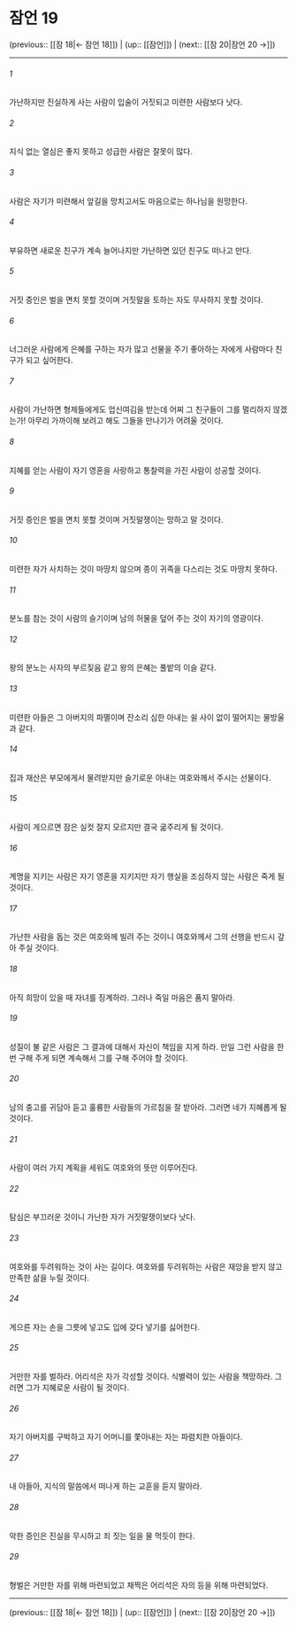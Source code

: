 # 잠언 19

(previous:: [[잠 18|← 잠언 18]]) | (up:: [[잠언]]) | (next:: [[잠 20|잠언 20 →]])

***




###### 1 

가난하지만 진실하게 사는 사람이 입술이 거짓되고 미련한 사람보다 낫다. 



###### 2 

지식 없는 열심은 좋지 못하고 성급한 사람은 잘못이 많다. 



###### 3 

사람은 자기가 미련해서 앞길을 망치고서도 마음으로는 하나님을 원망한다. 



###### 4 

부유하면 새로운 친구가 계속 늘어나지만 가난하면 있던 친구도 떠나고 만다. 



###### 5 

거짓 증인은 벌을 면치 못할 것이며 거짓말을 토하는 자도 무사하지 못할 것이다. 



###### 6 

너그러운 사람에게 은혜를 구하는 자가 많고 선물을 주기 좋아하는 자에게 사람마다 친구가 되고 싶어한다. 



###### 7 

사람이 가난하면 형제들에게도 업신여김을 받는데 어찌 그 친구들이 그를 멀리하지 않겠는가! 아무리 가까이해 보려고 해도 그들을 만나기가 어려울 것이다. 



###### 8 

지혜를 얻는 사람이 자기 영혼을 사랑하고 통찰력을 가진 사람이 성공할 것이다. 



###### 9 

거짓 증인은 벌을 면치 못할 것이며 거짓말쟁이는 망하고 말 것이다. 



###### 10 

미련한 자가 사치하는 것이 마땅치 않으며 종이 귀족을 다스리는 것도 마땅치 못하다. 



###### 11 

분노를 참는 것이 사람의 슬기이며 남의 허물을 덮어 주는 것이 자기의 영광이다. 



###### 12 

왕의 분노는 사자의 부르짖음 같고 왕의 은혜는 풀밭의 이슬 같다. 



###### 13 

미련한 아들은 그 아버지의 파멸이며 잔소리 심한 아내는 쉴 사이 없이 떨어지는 물방울과 같다. 



###### 14 

집과 재산은 부모에게서 물려받지만 슬기로운 아내는 여호와께서 주시는 선물이다. 



###### 15 

사람이 게으르면 잠은 실컷 잘지 모르지만 결국 굶주리게 될 것이다. 



###### 16 

계명을 지키는 사람은 자기 영혼을 지키지만 자기 행실을 조심하지 않는 사람은 죽게 될 것이다. 



###### 17 

가난한 사람을 돕는 것은 여호와께 빌려 주는 것이니 여호와께서 그의 선행을 반드시 갚아 주실 것이다. 



###### 18 

아직 희망이 있을 때 자녀를 징계하라. 그러나 죽일 마음은 품지 말아라. 



###### 19 

성질이 불 같은 사람은 그 결과에 대해서 자신이 책임을 지게 하라. 만일 그런 사람을 한번 구해 주게 되면 계속해서 그를 구해 주어야 할 것이다. 



###### 20 

남의 충고를 귀담아 듣고 훌륭한 사람들의 가르침을 잘 받아라. 그러면 네가 지혜롭게 될 것이다. 



###### 21 

사람이 여러 가지 계획을 세워도 여호와의 뜻만 이루어진다. 



###### 22 

탐심은 부끄러운 것이니 가난한 자가 거짓말쟁이보다 낫다. 



###### 23 

여호와를 두려워하는 것이 사는 길이다. 여호와를 두려워하는 사람은 재앙을 받지 않고 만족한 삶을 누릴 것이다. 



###### 24 

게으른 자는 손을 그릇에 넣고도 입에 갖다 넣기를 싫어한다. 



###### 25 

거만한 자를 벌하라. 어리석은 자가 각성할 것이다. 식별력이 있는 사람을 책망하라. 그러면 그가 지혜로운 사람이 될 것이다. 



###### 26 

자기 아버지를 구박하고 자기 어머니를 쫓아내는 자는 파렴치한 아들이다. 



###### 27 

내 아들아, 지식의 말씀에서 떠나게 하는 교훈을 듣지 말아라. 



###### 28 

악한 증인은 진실을 무시하고 죄 짓는 일을 물 먹듯이 한다. 



###### 29 

형벌은 거만한 자를 위해 마련되었고 채찍은 어리석은 자의 등을 위해 마련되었다.

***

(previous:: [[잠 18|← 잠언 18]]) | (up:: [[잠언]]) | (next:: [[잠 20|잠언 20 →]])
